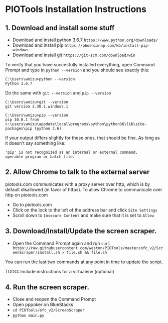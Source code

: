 # PIOTools Installation Instructions

## 1. Download and install some stuff

* Download and install python 3.6.7 `https://www.python.org/downloads/`
* Download and install pip `https://phoenixnap.com/kb/install-pip-windows`
* Download and install git `https://git-scm.com/download/win`

To verify that you have succesfully installed everything, open Command Prompt and type in `python --version` and you should see exactly this:
```
C:\Users\wmizu>python --version
Python 3.6.7
```

Do the same with `git --version` and `pip --version`
```
C:\Users\wmizu>git --version
git version 2.30.1.windows.1

C:\Users\wmizu>pip --version
pip 10.0.1 from c:\users\wmizu\appdata\local\programs\python\python36\lib\site-packages\pip (python 3.6)
```

If your output differs slightly for these ones, that should be fine. As long as it doesn't say something like:
```
'pip' is not recognized as an internal or external command,
operable program or batch file.
```

## 2. Allow Chrome to talk to the external server
piotools.com communicates with a proxy server over http, which is by default disallowed (in favor of https). To allow Chrome to communicate over http on piotools.com
* Go to piotools.com
* Click on the lock to the left of the address bar and click `Site Settings`
* Scroll down to `Insecure Content` and make sure that it is set to `Allow`

## 3. Download/Install/Update the screen scraper.
* Open the Command Prompt again and run `curl https://raw.githubusercontent.com/weston/PIOTools/master/ofc_v2/ScreenScraper/install.sh > file.sh && file.sh`

You can run the last two commands at any point in time to update the script.

TODO: Include instructions for a virtualenv (optional)

## 4. Run the screen scraper.
* Close and reopen the Command Prompt
* Open pppoker on BlueStacks
* `cd PIOTools/ofc_v2/ScreenScraper`
* `python main.py`

